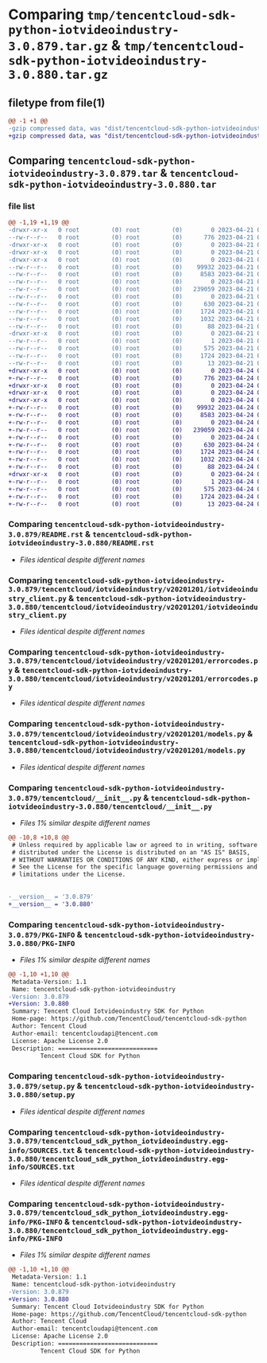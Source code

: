 # Comparing `tmp/tencentcloud-sdk-python-iotvideoindustry-3.0.879.tar.gz` & `tmp/tencentcloud-sdk-python-iotvideoindustry-3.0.880.tar.gz`

## filetype from file(1)

```diff
@@ -1 +1 @@
-gzip compressed data, was "dist/tencentcloud-sdk-python-iotvideoindustry-3.0.879.tar", last modified: Fri Apr 21 00:48:00 2023, max compression
+gzip compressed data, was "dist/tencentcloud-sdk-python-iotvideoindustry-3.0.880.tar", last modified: Mon Apr 24 03:12:13 2023, max compression
```

## Comparing `tencentcloud-sdk-python-iotvideoindustry-3.0.879.tar` & `tencentcloud-sdk-python-iotvideoindustry-3.0.880.tar`

### file list

```diff
@@ -1,19 +1,19 @@
-drwxr-xr-x   0 root         (0) root         (0)        0 2023-04-21 00:48:00.000000 tencentcloud-sdk-python-iotvideoindustry-3.0.879/
--rw-r--r--   0 root         (0) root         (0)      776 2023-04-21 00:48:00.000000 tencentcloud-sdk-python-iotvideoindustry-3.0.879/README.rst
-drwxr-xr-x   0 root         (0) root         (0)        0 2023-04-21 00:48:00.000000 tencentcloud-sdk-python-iotvideoindustry-3.0.879/tencentcloud/
-drwxr-xr-x   0 root         (0) root         (0)        0 2023-04-21 00:48:00.000000 tencentcloud-sdk-python-iotvideoindustry-3.0.879/tencentcloud/iotvideoindustry/
-drwxr-xr-x   0 root         (0) root         (0)        0 2023-04-21 00:48:00.000000 tencentcloud-sdk-python-iotvideoindustry-3.0.879/tencentcloud/iotvideoindustry/v20201201/
--rw-r--r--   0 root         (0) root         (0)    99932 2023-04-21 00:48:00.000000 tencentcloud-sdk-python-iotvideoindustry-3.0.879/tencentcloud/iotvideoindustry/v20201201/iotvideoindustry_client.py
--rw-r--r--   0 root         (0) root         (0)     8583 2023-04-21 00:48:00.000000 tencentcloud-sdk-python-iotvideoindustry-3.0.879/tencentcloud/iotvideoindustry/v20201201/errorcodes.py
--rw-r--r--   0 root         (0) root         (0)        0 2023-04-21 00:48:00.000000 tencentcloud-sdk-python-iotvideoindustry-3.0.879/tencentcloud/iotvideoindustry/v20201201/__init__.py
--rw-r--r--   0 root         (0) root         (0)   239059 2023-04-21 00:48:00.000000 tencentcloud-sdk-python-iotvideoindustry-3.0.879/tencentcloud/iotvideoindustry/v20201201/models.py
--rw-r--r--   0 root         (0) root         (0)        0 2023-04-21 00:48:00.000000 tencentcloud-sdk-python-iotvideoindustry-3.0.879/tencentcloud/iotvideoindustry/__init__.py
--rw-r--r--   0 root         (0) root         (0)      630 2023-04-21 00:48:00.000000 tencentcloud-sdk-python-iotvideoindustry-3.0.879/tencentcloud/__init__.py
--rw-r--r--   0 root         (0) root         (0)     1724 2023-04-21 00:48:00.000000 tencentcloud-sdk-python-iotvideoindustry-3.0.879/PKG-INFO
--rw-r--r--   0 root         (0) root         (0)     1032 2023-04-21 00:48:00.000000 tencentcloud-sdk-python-iotvideoindustry-3.0.879/setup.py
--rw-r--r--   0 root         (0) root         (0)       88 2023-04-21 00:48:00.000000 tencentcloud-sdk-python-iotvideoindustry-3.0.879/setup.cfg
-drwxr-xr-x   0 root         (0) root         (0)        0 2023-04-21 00:48:00.000000 tencentcloud-sdk-python-iotvideoindustry-3.0.879/tencentcloud_sdk_python_iotvideoindustry.egg-info/
--rw-r--r--   0 root         (0) root         (0)        1 2023-04-21 00:48:00.000000 tencentcloud-sdk-python-iotvideoindustry-3.0.879/tencentcloud_sdk_python_iotvideoindustry.egg-info/dependency_links.txt
--rw-r--r--   0 root         (0) root         (0)      575 2023-04-21 00:48:00.000000 tencentcloud-sdk-python-iotvideoindustry-3.0.879/tencentcloud_sdk_python_iotvideoindustry.egg-info/SOURCES.txt
--rw-r--r--   0 root         (0) root         (0)     1724 2023-04-21 00:48:00.000000 tencentcloud-sdk-python-iotvideoindustry-3.0.879/tencentcloud_sdk_python_iotvideoindustry.egg-info/PKG-INFO
--rw-r--r--   0 root         (0) root         (0)       13 2023-04-21 00:48:00.000000 tencentcloud-sdk-python-iotvideoindustry-3.0.879/tencentcloud_sdk_python_iotvideoindustry.egg-info/top_level.txt
+drwxr-xr-x   0 root         (0) root         (0)        0 2023-04-24 03:12:13.000000 tencentcloud-sdk-python-iotvideoindustry-3.0.880/
+-rw-r--r--   0 root         (0) root         (0)      776 2023-04-24 03:12:12.000000 tencentcloud-sdk-python-iotvideoindustry-3.0.880/README.rst
+drwxr-xr-x   0 root         (0) root         (0)        0 2023-04-24 03:12:13.000000 tencentcloud-sdk-python-iotvideoindustry-3.0.880/tencentcloud/
+drwxr-xr-x   0 root         (0) root         (0)        0 2023-04-24 03:12:13.000000 tencentcloud-sdk-python-iotvideoindustry-3.0.880/tencentcloud/iotvideoindustry/
+drwxr-xr-x   0 root         (0) root         (0)        0 2023-04-24 03:12:13.000000 tencentcloud-sdk-python-iotvideoindustry-3.0.880/tencentcloud/iotvideoindustry/v20201201/
+-rw-r--r--   0 root         (0) root         (0)    99932 2023-04-24 03:12:13.000000 tencentcloud-sdk-python-iotvideoindustry-3.0.880/tencentcloud/iotvideoindustry/v20201201/iotvideoindustry_client.py
+-rw-r--r--   0 root         (0) root         (0)     8583 2023-04-24 03:12:13.000000 tencentcloud-sdk-python-iotvideoindustry-3.0.880/tencentcloud/iotvideoindustry/v20201201/errorcodes.py
+-rw-r--r--   0 root         (0) root         (0)        0 2023-04-24 03:12:13.000000 tencentcloud-sdk-python-iotvideoindustry-3.0.880/tencentcloud/iotvideoindustry/v20201201/__init__.py
+-rw-r--r--   0 root         (0) root         (0)   239059 2023-04-24 03:12:13.000000 tencentcloud-sdk-python-iotvideoindustry-3.0.880/tencentcloud/iotvideoindustry/v20201201/models.py
+-rw-r--r--   0 root         (0) root         (0)        0 2023-04-24 03:12:13.000000 tencentcloud-sdk-python-iotvideoindustry-3.0.880/tencentcloud/iotvideoindustry/__init__.py
+-rw-r--r--   0 root         (0) root         (0)      630 2023-04-24 03:12:12.000000 tencentcloud-sdk-python-iotvideoindustry-3.0.880/tencentcloud/__init__.py
+-rw-r--r--   0 root         (0) root         (0)     1724 2023-04-24 03:12:13.000000 tencentcloud-sdk-python-iotvideoindustry-3.0.880/PKG-INFO
+-rw-r--r--   0 root         (0) root         (0)     1032 2023-04-24 03:12:12.000000 tencentcloud-sdk-python-iotvideoindustry-3.0.880/setup.py
+-rw-r--r--   0 root         (0) root         (0)       88 2023-04-24 03:12:13.000000 tencentcloud-sdk-python-iotvideoindustry-3.0.880/setup.cfg
+drwxr-xr-x   0 root         (0) root         (0)        0 2023-04-24 03:12:13.000000 tencentcloud-sdk-python-iotvideoindustry-3.0.880/tencentcloud_sdk_python_iotvideoindustry.egg-info/
+-rw-r--r--   0 root         (0) root         (0)        1 2023-04-24 03:12:13.000000 tencentcloud-sdk-python-iotvideoindustry-3.0.880/tencentcloud_sdk_python_iotvideoindustry.egg-info/dependency_links.txt
+-rw-r--r--   0 root         (0) root         (0)      575 2023-04-24 03:12:13.000000 tencentcloud-sdk-python-iotvideoindustry-3.0.880/tencentcloud_sdk_python_iotvideoindustry.egg-info/SOURCES.txt
+-rw-r--r--   0 root         (0) root         (0)     1724 2023-04-24 03:12:13.000000 tencentcloud-sdk-python-iotvideoindustry-3.0.880/tencentcloud_sdk_python_iotvideoindustry.egg-info/PKG-INFO
+-rw-r--r--   0 root         (0) root         (0)       13 2023-04-24 03:12:13.000000 tencentcloud-sdk-python-iotvideoindustry-3.0.880/tencentcloud_sdk_python_iotvideoindustry.egg-info/top_level.txt
```

### Comparing `tencentcloud-sdk-python-iotvideoindustry-3.0.879/README.rst` & `tencentcloud-sdk-python-iotvideoindustry-3.0.880/README.rst`

 * *Files identical despite different names*

### Comparing `tencentcloud-sdk-python-iotvideoindustry-3.0.879/tencentcloud/iotvideoindustry/v20201201/iotvideoindustry_client.py` & `tencentcloud-sdk-python-iotvideoindustry-3.0.880/tencentcloud/iotvideoindustry/v20201201/iotvideoindustry_client.py`

 * *Files identical despite different names*

### Comparing `tencentcloud-sdk-python-iotvideoindustry-3.0.879/tencentcloud/iotvideoindustry/v20201201/errorcodes.py` & `tencentcloud-sdk-python-iotvideoindustry-3.0.880/tencentcloud/iotvideoindustry/v20201201/errorcodes.py`

 * *Files identical despite different names*

### Comparing `tencentcloud-sdk-python-iotvideoindustry-3.0.879/tencentcloud/iotvideoindustry/v20201201/models.py` & `tencentcloud-sdk-python-iotvideoindustry-3.0.880/tencentcloud/iotvideoindustry/v20201201/models.py`

 * *Files identical despite different names*

### Comparing `tencentcloud-sdk-python-iotvideoindustry-3.0.879/tencentcloud/__init__.py` & `tencentcloud-sdk-python-iotvideoindustry-3.0.880/tencentcloud/__init__.py`

 * *Files 1% similar despite different names*

```diff
@@ -10,8 +10,8 @@
 # Unless required by applicable law or agreed to in writing, software
 # distributed under the License is distributed on an "AS IS" BASIS,
 # WITHOUT WARRANTIES OR CONDITIONS OF ANY KIND, either express or implied.
 # See the License for the specific language governing permissions and
 # limitations under the License.
 
 
-__version__ = '3.0.879'
+__version__ = '3.0.880'
```

### Comparing `tencentcloud-sdk-python-iotvideoindustry-3.0.879/PKG-INFO` & `tencentcloud-sdk-python-iotvideoindustry-3.0.880/PKG-INFO`

 * *Files 1% similar despite different names*

```diff
@@ -1,10 +1,10 @@
 Metadata-Version: 1.1
 Name: tencentcloud-sdk-python-iotvideoindustry
-Version: 3.0.879
+Version: 3.0.880
 Summary: Tencent Cloud Iotvideoindustry SDK for Python
 Home-page: https://github.com/TencentCloud/tencentcloud-sdk-python
 Author: Tencent Cloud
 Author-email: tencentcloudapi@tencent.com
 License: Apache License 2.0
 Description: ============================
         Tencent Cloud SDK for Python
```

### Comparing `tencentcloud-sdk-python-iotvideoindustry-3.0.879/setup.py` & `tencentcloud-sdk-python-iotvideoindustry-3.0.880/setup.py`

 * *Files identical despite different names*

### Comparing `tencentcloud-sdk-python-iotvideoindustry-3.0.879/tencentcloud_sdk_python_iotvideoindustry.egg-info/SOURCES.txt` & `tencentcloud-sdk-python-iotvideoindustry-3.0.880/tencentcloud_sdk_python_iotvideoindustry.egg-info/SOURCES.txt`

 * *Files identical despite different names*

### Comparing `tencentcloud-sdk-python-iotvideoindustry-3.0.879/tencentcloud_sdk_python_iotvideoindustry.egg-info/PKG-INFO` & `tencentcloud-sdk-python-iotvideoindustry-3.0.880/tencentcloud_sdk_python_iotvideoindustry.egg-info/PKG-INFO`

 * *Files 1% similar despite different names*

```diff
@@ -1,10 +1,10 @@
 Metadata-Version: 1.1
 Name: tencentcloud-sdk-python-iotvideoindustry
-Version: 3.0.879
+Version: 3.0.880
 Summary: Tencent Cloud Iotvideoindustry SDK for Python
 Home-page: https://github.com/TencentCloud/tencentcloud-sdk-python
 Author: Tencent Cloud
 Author-email: tencentcloudapi@tencent.com
 License: Apache License 2.0
 Description: ============================
         Tencent Cloud SDK for Python
```

